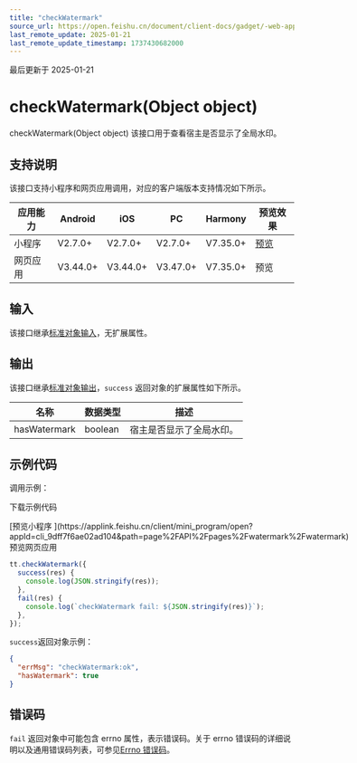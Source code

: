 ```yaml
---
title: "checkWatermark"
source_url: https://open.feishu.cn/document/client-docs/gadget/-web-app-api/open-ability/watermark/checkwatermark
last_remote_update: 2025-01-21
last_remote_update_timestamp: 1737430682000
---
```

最后更新于 2025-01-21

# checkWatermark(Object object)

checkWatermark(Object object) 该接口用于查看宿主是否显示了全局水印。

## 支持说明

该接口支持小程序和网页应用调用，对应的客户端版本支持情况如下所示。

应用能力 | Android | iOS | PC | Harmony | 预览效果
--- | --- | --- | --- | --- | ---
小程序 | V2.7.0+ | V2.7.0+ | V2.7.0+ | V7.35.0+ | [预览](https://applink.feishu.cn/client/mini_program/open?appId=cli_9dff7f6ae02ad104&path=page%2FAPI%2Fpages%2Fwatermark%2Fwatermark)
网页应用 | V3.44.0+ | V3.44.0+ | V3.47.0+ | V7.35.0+ | 预览

## 输入

该接口继承[标准对象输入](https://open.feishu.cn/document/uYjL24iN/ukzNy4SO3IjL5cjM)，无扩展属性。

## 输出

该接口继承[标准对象输出](https://open.feishu.cn/document/uYjL24iN/ukzNy4SO3IjL5cjM#8c92acb8)，`success` 返回对象的扩展属性如下所示。

名称 | 数据类型 | 描述
--- | --- | ---
hasWatermark | boolean | 宿主是否显示了全局水印。

## 示例代码

调用示例：

<md-download-code href="https://open.feishu.cn/document/uYjL24iN/uYDM04iNwQjL2ADN" mobileDisplay="none">下载示例代码</md-download-code>
  <div style="display: flex">
    [预览小程序 ](https://applink.feishu.cn/client/mini_program/open?appId=cli_9dff7f6ae02ad104&path=page%2FAPI%2Fpages%2Fwatermark%2Fwatermark)
    预览网页应用

</div> 

```js
tt.checkWatermark({
  success(res) {
    console.log(JSON.stringify(res));
  },
  fail(res) {
    console.log(`checkWatermark fail: ${JSON.stringify(res)}`);
  },
});
```

`success`返回对象示例：

```json
{
  "errMsg": "checkWatermark:ok",
  "hasWatermark": true
}
```

## 错误码

`fail` 返回对象中可能包含 errno 属性，表示错误码。关于 errno 错误码的详细说明以及通用错误码列表，可参见[Errno 错误码](https://open.feishu.cn/document/uYjL24iN/uAjMuAjMuAjM/errno)。
